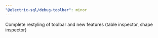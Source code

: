 ```yaml
---
"@electric-sql/debug-toolbar": minor
---
```


Complete restyling of toolbar and new features (table inspector, shape inspector)

